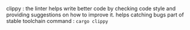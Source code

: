 clippy : the linter
helps write better code by checking code style and providing suggestions on how to improve it.
helps catching bugs
part of stable toolchain 
command  : `cargo clippy`